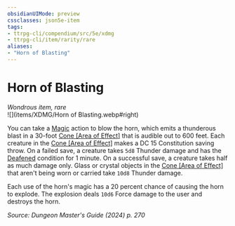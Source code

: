 ```yaml
---
obsidianUIMode: preview
cssclasses: json5e-item
tags:
- ttrpg-cli/compendium/src/5e/xdmg
- ttrpg-cli/item/rarity/rare
aliases: 
- "Horn of Blasting"
---
```

# Horn of Blasting
*Wondrous item, rare*  
![](items/XDMG/Horn of Blasting.webp#right)  


You can take a [Magic](actions.md#Magic) action to blow the horn, which emits a thunderous blast in a 30-foot [Cone [Area of Effect]](cone-area-of-effect-xphb.md) that is audible out to 600 feet. Each creature in the [Cone [Area of Effect]](cone-area-of-effect-xphb.md) makes a DC 15 Constitution saving throw. On a failed save, a creature takes `5d8` Thunder damage and has the [Deafened](conditions.md#Deafened) condition for 1 minute. On a successful save, a creature takes half as much damage only. Glass or crystal objects in the [Cone [Area of Effect]](cone-area-of-effect-xphb.md) that aren't being worn or carried take `10d8` Thunder damage.

Each use of the horn's magic has a 20 percent chance of causing the horn to explode. The explosion deals `10d6` Force damage to the user and destroys the horn.

*Source: Dungeon Master's Guide (2024) p. 270*